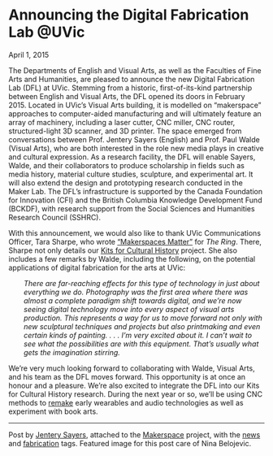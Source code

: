 # Announcing the Digital Fabrication Lab @UVic

April 1, 2015
<p><span class="pullquote">The Departments of English and Visual Arts, as well as the Faculties of Fine Arts and Humanities, are pleased to announce the new Digital Fabrication Lab (DFL) at UVic.</span> Stemming from a historic, first-of-its-kind partnership between English and Visual Arts, the DFL opened its doors in February 2015. Located in UVic&#8217;s Visual Arts building, it is modelled on &#8220;makerspace&#8221; approaches to computer-aided manufacturing and will ultimately feature an array of machinery, including a laser cutter, CNC miller, CNC router, structured-light 3D scanner, and 3D printer. The space emerged from conversations between Prof. Jentery Sayers (English) and Prof. Paul Walde (Visual Arts), who are both interested in the role new media plays in creative and cultural expression. As a research facility, the DFL will enable Sayers, Walde, and their collaborators to produce scholarship in fields such as media history, material culture studies, sculpture, and experimental art. It will also extend the design and prototyping research conducted in the Maker Lab. The DFL&#8217;s infrastructure is supported by the Canada Foundation for Innovation (CFI) and the British Columbia Knowledge Development Fund (BCKDF), with research support from the Social Sciences and Humanities Research Council (SSHRC).</p>
<p>With this announcement, we would also like to thank UVic Communications Officer, Tara Sharpe, who wrote <a title="learn more" href="http://ring.uvic.ca/news/makerspaces-matter" target="_blank">&#8220;Makerspaces Matter&#8221;</a> for <em>The Ring</em>. There, Sharpe not only details our <a title="learn more" href="http://maker.uvic.ca/kch/" target="_blank">Kits for Cultural History</a> project. She also includes a few remarks by Walde, including the following, on the potential applications of digital fabrication for the arts at UVic:</p>
<p style="padding-left: 30px;"><em>There are far-reaching effects for this type of technology in just about everything we do. Photography was the first area where there was almost a complete paradigm shift towards digital, and we’re now seeing digital technology move into every aspect of visual arts production. This represents a way for us to move forward not only with new sculptural techniques and projects but also printmaking and even certain kinds of painting. . . . I’m very excited about it. I can’t wait to see what the possibilities are with this equipment. That’s usually what gets the imagination stirring.</em></p>
<p>We&#8217;re very much looking forward to collaborating with Walde, Visual Arts, and his team as the DFL moves forward. This opportunity is at once an honour and a pleasure. We&#8217;re also excited to integrate the DFL into our Kits for Cultural History research. During the next year or so, we&#8217;ll be using CNC methods to <a href="http://maker.uvic.ca/remaking/" title="learn more">remake</a> early wearables and audio technologies as well as experiment with book arts. </p>
<hr />
<p>Post by <a title="learn more" href="http://maker.uvic.ca/author/admin/">Jentery Sayers</a>, attached to the <a title="learn more" href="http://maker.uvic.ca/category/makerspace/">Makerspace</a> project, with the <a title="learn more" href="http://maker.uvic.ca/tag/news/">news</a> and <a title="learn more" href="http://maker.uvic.ca/tag/fabrication/">fabrication</a> tags. Featured image for this post care of Nina Belojevic. </p>
